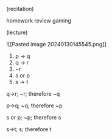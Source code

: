 (recitation)

homework review gaming

(lecture)

![[Pasted image 20240130145545.png]]

1. p -> q
2. q -> r
3. ~r
4. s or p
5. s -> t

q->r;
~r;
therefore ~q

p->q;
~q;
therefore ~p

s or p;
~p;
therefore s

s->t;
s;
therefore t